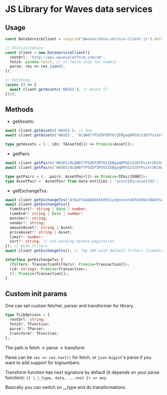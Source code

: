 # JS Library for Waves data services

## Usage

```typescript
const DataServiceClient = require('@waves/data-service-client-js').default;

// Initialization
const client = new DataServiceClient({
  rootUrl: 'http://api.wavesplatform.com/v0',
  fetch: window.fetch, // or fetch shim for nodejs
  parse: res => res.json(),
});

// Fetching
(async () => {
  await client.getAssets('WAVES'); // Asset {}
})();
```

## Methods

- getAssets:

```typescript
await client.getAssets('WAVES'); // One
await client.getAssets('WAVES', '8LQW8f7P5d5PZM7GtZEBgaqRPGSzS3DfPuiXrURJ4AJS'); // Or many

type getAssets = (...ids: TAssetId[]) => Promise<Asset[]>;
```

- getPairs

```typescript
await client.getPairs('WAVES/8LQW8f7P5d5PZM7GtZEBgaqRPGSzS3DfPuiXrURJ4AJS'); // One
await client.getPairs('WAVES/8LQW8f7P5d5PZM7GtZEBgaqRPGSzS3DfPuiXrURJ4AJS', 'WAVES/474jTeYx2r2Va35794tCScAXWJG9hU2HcgxzMowaZUnu'); // Many

type getPairs = (...pairs: AssetPair[]) => Promise<IPairJSON[]>;
type AssetPair =  AssetPair from data-entities | 'assetId1/assetId2';
```

- getExchangeTxs:

```typescript
await client.getExchangeTxs('8rEwYY4wQ4bkEkk95EiyeQnvnonX6TAnU6eiBAbVSADk'); // By id
await client.getExchangeTxs({
  timeStart?: string | Date | number;
  timeEnd?: string | Date | number;
  matcher?: string;
  sender?: string;
  amountAsset?: string | Asset;
  priceAsset?: string | Asset;
  limit?: number;
  sort?: string; // not working before pagination
}); // With filters
await client.getExchangeTxs(); // Top 100 with default filters (timeStart = day ago, timeEnd = now)

interface getExchangeTxs {
  (filters: TransactionFilters): Promise<Transaction[]>;
  (id: string): Promise<Transaction>;
  (): Promise<Transaction[]>;
}
```

## Custom init params

One can set custom fetcher, parser and transformer for library.

```typescript
type TLibOptions = {
  rootUrl: string;
  fetch?: TFunction;
  parse?: TParser;
  transform?: TFunction;
};
```

The path is fetch -> parse -> transform

Parse can be `res => res.text()` for fetch, or `json-bigint`'s parse if you want to add support for bignumbers.

Transform function has next signature by default (it depends on your parse function):
`({ \_\_type, data, ...rest }) => any`

Basically you can switch on \_\_type and do transformations.
